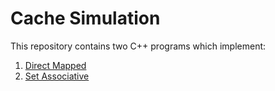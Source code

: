 # Cache Simulation 
This repository contains two C++ programs which implement: 
1. [Direct Mapped](https://github.com/ehsanyousefzadehasl/Cache_Simulation/blob/master/Direct_Mapped_Cache/directMapped.cpp)
2. [Set Associative](https://github.com/ehsanyousefzadehasl/Cache_Simulation/blob/master/Set_Associatvie_Cache/setAssociativeCache.cpp)
